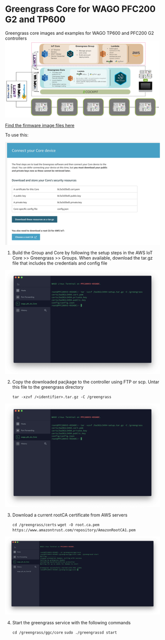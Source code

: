 [1]: https://www.dropbox.com/sh/slf68kr1azp1o27/AACxl6xDUQen0-MbI1zoBjLKa?dl=0

# Greengrass Core for WAGO PFC200 G2 and TP600

Greengrass core images and examples for WAGO TP600 and PFC200 G2 controllers
![Image of GGC creation](./images/image1.png)

[Find the firmware image files here][1]

To use this:

![Image of GGC creation](./images/image2.png)

1. Build the Group and Core by following the setup steps in the AWS IoT Core >> Greengrass >> Groups.  When available, download the tar.gz file that includes the credentials and config file

![Extract the credentials and config to the /greengrass directory](./images/image3.png)

2. Copy the downloaded pacjkage to the controller using FTP or scp.  Untar this file to the greengrass directory
    
    `tar -xzvf /<identifier>.tar.gz -C /greengrass`

![Image of GGC creation](./images/image3.png)

3. Download a current rootCA certificate from AWS servers
    
    `cd /greengrass/certs`
    `wget -O root.ca.pem https://www.amazontrust.com/repository/AmazonRootCA1.pem`

![Image of GGC creation](./images/image5.png)

4. Start the greengrass service with the following commands
    
    `cd /greengrass/ggc/core`
    `sudo ./greengrassd start`